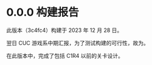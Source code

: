 # 0.0.0 构建报告

此版本（3c4fc4）构建于 2023 年 12 月 28 日。

翌日 CUC 游戏系中期汇报，为了测试构建的可行性，故为。

在此版本中，完成了包括 C1R4 以前的关卡设计。